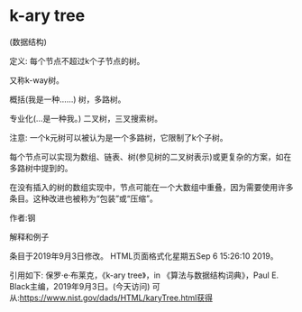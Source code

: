 # k-ary tree


(数据结构)



定义:
每个节点不超过k个子节点的树。



又称k-way树。



概括(我是一种……)
树，多路树。



专业化(…是一种我。)
二叉树，三叉搜索树。



注意:
一个k元树可以被认为是一个多路树，它限制了k个子树。

每个节点可以实现为数组、链表、树(参见树的二叉树表示)或更复杂的方案，如在多路树中提到的。

在没有插入的树的数组实现中，节点可能在一个大数组中重叠，因为需要使用许多条目。这种改进也被称为“包装”或“压缩”。


作者:钢


解释和例子








条目于2019年9月3日修改。
HTML页面格式化星期五Sep 6 15:26:10 2019。



引用如下:
保罗·e·布莱克，《k-ary tree》，in
《算法与数据结构词典》，Paul E. Black主编，2019年9月3日。(今天访问)
可从:https://www.nist.gov/dads/HTML/karyTree.html获得